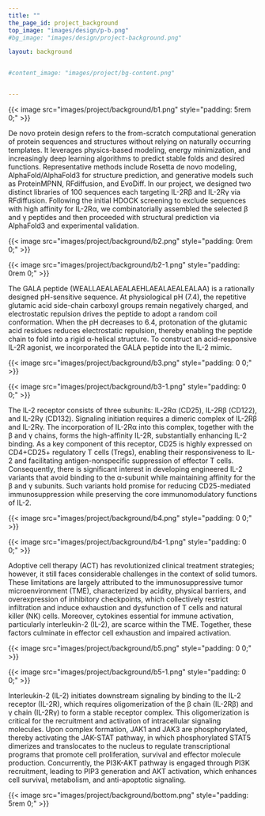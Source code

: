 ```yaml
---
title: ""
the_page_id: project_background
top_image: "images/design/p-b.png" 
#bg_image: "images/design/project-background.png"

layout: background


#content_image: "images/project/bg-content.png"


---
```



{{< image src="images/project/background/b1.png" style="padding: 5rem 0;"  >}}

De novo protein design refers to the from-scratch computational generation of protein sequences and structures without relying on naturally occurring templates. It leverages physics-based modeling, energy minimization, and increasingly deep learning algorithms to predict stable folds and desired functions. Representative methods include Rosetta de novo modeling, AlphaFold/AlphaFold3 for structure prediction, and generative models such as ProteinMPNN, RFdiffusion, and EvoDiff. In our project, we designed two distinct libraries of 100 sequences each targeting IL-2Rβ and IL-2Rγ via RFdiffusion. Following the initial HDOCK screening to exclude sequences with high affinity for IL-2Rα, we combinatorially assembled the selected β and γ peptides and then proceeded with structural prediction via AlphaFold3 and experimental validation.


{{< image src="images/project/background/b2.png" style="padding: 0rem 0;"  >}}

{{< image src="images/project/background/b2-1.png" style="padding: 0rem 0;"  >}}

The GALA peptide (WEALLAEALAEALAEHLAEALAEALEALAA) is a rationally designed pH-sensitive sequence. At physiological pH (7.4), the repetitive glutamic acid side-chain carboxyl groups remain negatively charged, and electrostatic repulsion drives the peptide to adopt a random coil conformation. When the pH decreases to 6.4, protonation of the glutamic acid residues reduces electrostatic repulsion, thereby enabling the peptide chain to fold into a rigid α-helical structure. To construct an acid-responsive IL-2R agonist, we incorporated the GALA peptide into the IL-2 mimic.



{{< image src="images/project/background/b3.png" style="padding: 0 0;"  >}}

{{< image src="images/project/background/b3-1.png" style="padding: 0 0;"  >}}

The IL-2 receptor consists of three subunits: IL-2Rα (CD25), IL-2Rβ (CD122), and IL-2Rγ (CD132). Signaling initiation requires a dimeric complex of IL-2Rβ and IL-2Rγ. The incorporation of IL-2Rα into this complex, together with the β and γ chains, forms the high-affinity IL-2R, substantially enhancing IL-2 binding. As a key component of this receptor, CD25 is highly expressed on CD4+CD25+ regulatory T cells (Tregs), enabling their responsiveness to IL-2 and facilitating antigen-nonspecific suppression of effector T cells. Consequently, there is significant interest in developing engineered IL-2 variants that avoid binding to the α-subunit while maintaining affinity for the β and γ subunits. Such variants hold promise for reducing CD25-mediated immunosuppression while preserving the core immunomodulatory functions of IL-2.



{{< image src="images/project/background/b4.png" style="padding: 0 0;"  >}}

{{< image src="images/project/background/b4-1.png" style="padding: 0 0;"  >}}

Adoptive cell therapy (ACT) has revolutionized clinical treatment strategies; however, it still faces considerable challenges in the context of solid tumors. These limitations are largely attributed to the immunosuppressive tumor microenvironment (TME), characterized by acidity, physical barriers, and overexpression of inhibitory checkpoints, which collectively restrict infiltration and induce exhaustion and dysfunction of T cells and natural killer (NK) cells. Moreover, cytokines essential for immune activation, particularly interleukin-2 (IL-2), are scarce within the TME. Together, these factors culminate in effector cell exhaustion and impaired activation.



{{< image src="images/project/background/b5.png" style="padding: 0 0;"  >}}

{{< image src="images/project/background/b5-1.png" style="padding: 0 0;"  >}}

Interleukin-2 (IL-2) initiates downstream signaling by binding to the IL-2 receptor (IL-2R), which requires oligomerization of the β chain (IL-2Rβ) and γ chain (IL-2Rγ) to form a stable receptor complex. This oligomerization is critical for the recruitment and activation of intracellular signaling molecules. Upon complex formation, JAK1 and JAK3 are phosphorylated, thereby activating the JAK-STAT pathway, in which phosphorylated STAT5 dimerizes and translocates to the nucleus to regulate transcriptional programs that promote cell proliferation, survival and effector molecule production. Concurrently, the PI3K-AKT pathway is engaged through PI3K recruitment, leading to PIP3 generation and AKT activation, which enhances cell survival, metabolism, and anti-apoptotic signaling.


{{< image src="images/project/background/bottom.png" style="padding: 5rem 0;"  >}}





